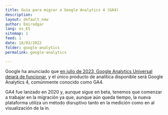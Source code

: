 ```yaml
---
title: Guía para migrar a Google Analytics 4 (GA4)
description: 
layout: default_new
author: Emirodgar
lang: es_ES
sitemap: 1
feed: 1
date: 18/03/2022
folder: google-analytics
permalink: google-analytics

--- 
```


Google ha anunciado que [en julio de 2023, Google Analytics Universal dejará de funcionar](https://blog.google/products/marketingplatform/analytics/prepare-for-future-with-google-analytics-4/), y el único producto de analítica disponible será Google Analytics 4, comúnmente conocido como GA4.

GA4 fue lanzado en 2020 y, aunque sigue en beta, tenemos que comenzar a trabajar en la migración ya que, aunque aún queda tiempo, la nueva plataforma utiliza un método disruptivo tanto en la medición como en al visualización de la in.
<!--stackedit_data:
eyJoaXN0b3J5IjpbLTg0MTY2MTE4NSwtMjExMTQzMDE1MV19
-->